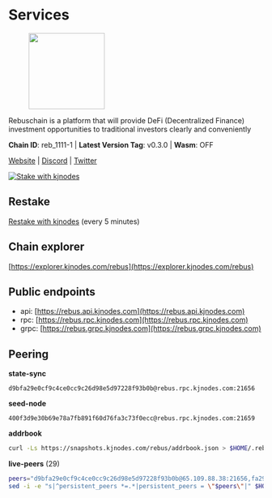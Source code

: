 # Services

<figure><img src="https://raw.githubusercontent.com/kj89/testnet_manuals/main/pingpub/logos/rebus.png" width="150" alt=""><figcaption></figcaption></figure>

Rebuschain is a platform that will provide DeFi (Decentralized Finance)  investment opportunities to traditional investors clearly and conveniently

**Chain ID**: reb_1111-1 | **Latest Version Tag**: v0.3.0 | **Wasm**: OFF

[Website](https://www.rebuschain.com) | [Discord](https://discord.gg/rebuschain) | [Twitter](https://twitter.com/RebusChain)

[![Stake with kjnodes](https://i.ibb.co/cr44Q8j/button-stake-with-kjnodes.png)](https://restake.app/rebus/rebusvaloper1vndzy8y55ylgpmmsc34uy8rm6kqlml6ffs9lrv)

## Restake

[Restake with kjnodes](https://restake.app/rebus/rebusvaloper1vndzy8y55ylgpmmsc34uy8rm6kqlml6ffs9lrv) (every 5 minutes)
## Chain explorer
[https://explorer.kjnodes.com/rebus](https://explorer.kjnodes.com/rebus)

## Public endpoints

* api: [https://rebus.api.kjnodes.com](https://rebus.api.kjnodes.com)
* rpc: [https://rebus.rpc.kjnodes.com](https://rebus.rpc.kjnodes.com)
* grpc: [https://rebus.grpc.kjnodes.com](https://rebus.grpc.kjnodes.com)

## Peering

**state-sync**

```text
d9bfa29e0cf9c4ce0cc9c26d98e5d97228f93b0b@rebus.rpc.kjnodes.com:21656
```

**seed-node**

```text
400f3d9e30b69e78a7fb891f60d76fa3c73f0ecc@rebus.rpc.kjnodes.com:21659
```

**addrbook**
```bash
curl -Ls https://snapshots.kjnodes.com/rebus/addrbook.json > $HOME/.rebusd/config/addrbook.json
```

**live-peers** (29)
```bash
peers="d9bfa29e0cf9c4ce0cc9c26d98e5d97228f93b0b@65.109.88.38:21656,fa292bfad37826c9da43894b349b1480dff516b5@65.108.99.254:31656,07b84cf4b47a2e5ad251267716fe05bcf30330cd@65.21.170.3:29656,18ec83c4e3938aec31a3a32154969107739f0b81@135.181.153.228:26656,275d2614d24c8ac015a7712702fcb99cef67ef67@65.108.124.219:29656,31dc5c39b845d4e4dedaf1942fbc3afbc2483cf4@65.108.97.58:21656,d28516746773bfaeca4efa5537c0bf5990b8828e@65.21.229.33:27656,6ac55af662061d3669d7c70961a8fd87ba2f2075@65.108.200.142:26696,92245ff5c7a4b293d2f0c7f9afca0ddad2e0fb52@65.108.244.178:26656,e6f1684ed8ed5c586b188bf7088026da4ffdaff6@134.65.193.78:26656,0fedf7695d9e2721663c1d573d6d81a14c21533e@65.21.90.137:12856,ce38728ac38ebbb4a72d496d42f8e9030af441d7@162.19.137.25:26656,3cc5fb5f6140ac4e57dfc80940c8a06daa299c89@51.77.195.46:26656,4e3e545e85000045ef44905ab683a5db6f87cdbe@88.198.32.17:37656,ab6a4ae2857ac05fa8f45b03871fa3945193fc61@46.4.81.204:35656,3e319c765b7b48d518a2e3218efc317234b81681@142.132.159.188:26656,b8c42fcb311b47cdb8285b5697f661fbba5bf1a5@51.68.157.129:26656,87102b5dd22c1d17f97197c078f23726ae3c6214@91.157.60.253:26656,34e3178b6e0f25451fd690c15fc199d5a9bdfb9b@15.204.197.11:26656,cd71aa366822800a2aa7051fae69127f78b3f203@188.165.225.226:26656,b1dcbb37514fbe215be54079e71aa39dac7fd0ae@64.5.123.203:26656,ae67d4c37632435e0d5f27041f50af20d227bdc2@93.170.72.118:21656,8f023504e27873141164b6fbf1c4b788ff8d533b@159.69.200.24:26656,241c83e7a6ff769d66be0c4848db44cdcac8b4b0@192.99.62.83:26656,d3a8fdbe6776fc71998fa893abcd634461b52b19@65.109.92.241:40106,12e6bea6650a53150c01ca3897e4a0b94d6e9d4e@135.181.141.47:26656,5f29f14fe3dd7e1d86caa4d344e67ee81c32255f@65.109.37.228:26656,17779ded6b3dc2f31d6c6f40cc6f07d802753ba7@78.47.153.128:26656,afdd27b58e851dcbb8c98c0e3191a0d8bfbcd3ae@65.108.41.252:26656"
sed -i -e "s|^persistent_peers *=.*|persistent_peers = \"$peers\"|" $HOME/.rebusd/config/config.toml
```
